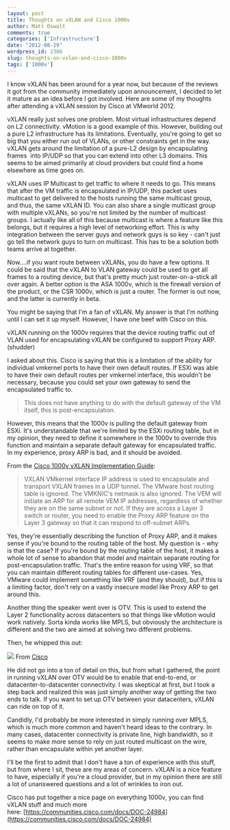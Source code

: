 ```yaml
---
layout: post
title: Thoughts on vXLAN and Cisco 1000v
author: Matt Oswalt
comments: true
categories: ['Infrastructure']
date: "2012-08-29"
wordpress_id: 2386
slug: thoughts-on-vxlan-and-cisco-1000v
tags: ['1000v']
---
```



I know vXLAN has been around for a year now, but because of the reviews it got from the community immediately upon announcement, I decided to let it mature as an idea before I got involved. Here are some of my thoughts after attending a vXLAN session by Cisco at VMworld 2012.

vXLAN really just solves one problem. Most virtual infrastructures depend on L2 connectivity. vMotion is a good example of this. However, building out a pure L2 infrastructure has its limitations. Eventually, you're going to get so big that you either run out of VLANs, or other constraints get in the way. vXLAN gets around the limitation of a pure-L2 design by encapsulating frames  into IP/UDP so that you can extend into other L3 domains. This seems to be aimed primarily at cloud providers but could find a home elsewhere as time goes on.

vXLAN uses IP Multicast to get traffic to where it needs to go. This means that after the VM traffic is encapsulated in IP/UDP, this packet uses multicast to get delivered to the hosts running the same multicast group, and thus, the same vXLAN ID. You can also share a single multicast group with multiple vXLANs, so you're not limited by the number of multicast groups. I actually like all of this because multicast is where a feature like this belongs, but it requires a high level of networking effort. This is why integration between the server guys and network guys is so key - can't just go tell the network guys to turn on multicast. This has to be a solution both teams arrive at together.

Now....if you want route between vXLANs, you do have a few options. It could be said that the vXLAN to VLAN gateway could be used to get all frames to a routing device, but that's pretty much just router-on-a-stick all over again. A better option is the ASA 1000v, which is the firewall version of the product, or the CSR 1000v, which is just a router. The former is out now, and the latter is currently in beta.

You might be saying that I'm a fan of vXLAN. My answer is that I'm nothing until I can set it up myself. However, I have one beef with Cisco on this.

vXLAN running on the 1000v requires that the device routing traffic out of VLAN used for encapsulating vXLAN be configured to support Proxy ARP. (shudder)

I asked about this. Cisco is saying that this is a limitation of the ability for individual vmkernel ports to have their own default routes. If ESXi was able to have their own default routes per vmkernel interface, this wouldn't be necessary, because you could set your own gateway to send the encapsulated traffic to.

> This does not have anything to do with the default gateway of the VM itself, this is post-encapsulation.

However, this means that the 1000v is pulling the default gateway from ESXi. It's understandable that we're limited by the ESXi routing table, but in my opinion, they need to define it somewhere in the 1000v to override this function and maintain a separate default gateway for encapsulated traffic. In my experience, proxy ARP is bad, and it should be avoided.

From the [Cisco 1000v vXLAN Implementation Guide](http://www.cisco.com/en/US/prod/collateral/switches/ps9441/ps9902/guide_c07-702975.html#wp9000053):

> VXLAN VMkernel interface IP address is used to encapsulate and transport VXLAN frames in a UDP tunnel. The VMware host routing table is ignored. The VMKNIC's netmask is also ignored. The VEM will initiate an ARP for all remote VEM IP addresses, regardless of whether they are on the same subnet or not. If they are across a Layer 3 switch or router, you need to enable the Proxy ARP feature on the Layer 3 gateway so that it can respond to off-subnet ARPs.

Yes, they're essentially describing the function of Proxy ARP, and it makes sense if you're bound to the routing table of the host. My question is - why is that the case? If you're bound by the routing table of the host, it makes a whole lot of sense to abandon that model and maintain separate routing for post-encapsulation traffic. That's the entire reason for using VRF, so that you can maintain different routing tables for different use-cases. Yes, VMware could implement something like VRF (and they should), but if this is a limiting factor, don't rely on a vastly insecure model like Proxy ARP to get around this.

Another thing the speaker went over is OTV. This is used to extend the Layer 2 functionality across datacenters so that things like vMotion would work natively. Sorta kinda works like MPLS, but obviously the architecture is different and the two are aimed at solving two different problems.

Then, he whipped this out:

[![](/assets/2012/08/VXLANoOTV.png)](/assets/2012/08/VXLANoOTV.png) From [Cisco](http://www.cisco.com/web/CA/plus/assets/pdf/Cisco-Plus-Toronto-Enterprise-Private-Cloud-Computing-SCOMRIE.pdf)

He did not go into a ton of detail on this, but from what I gathered, the point in running vXLAN over OTV would be to enable that end-to-end, or datacenter-to-datacenter connectivity. I was skeptical at first, but I took a step back and realized this was just simply another way of getting the two ends to talk. If you want to set up OTV between your datacenters, vXLAN can ride on top of it.

Candidly, I'd probably be more interested in simply running over MPLS, which is much more common and haven't heard ideas to the contrary. In many cases, datacenter connectivity is private line, high bandwidth, so it seems to make more sense to rely on just routed multicast on the wire, rather than encapsulate within yet another layer.

I'll be the first to admit that I don't have a ton of experience with this stuff, but from where I sit, these are my areas of concern. vXLAN is a nice feature to have, especially if you're a cloud provider, but in my opinion there are still a lot of unanswered questions and a lot of wrinkles to iron out.

Cisco has put together a nice page on everything 1000v, you can find vXLAN stuff and much more here: [https://communities.cisco.com/docs/DOC-24984](https://communities.cisco.com/docs/DOC-24984)
